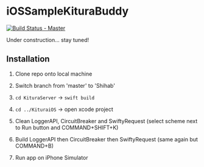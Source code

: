 # iOSSampleKituraBuddy

[![Build Status - Master](https://travis-ci.org/IBM-Swift/iOSSampleKituraBuddy.svg?branch=master)](https://travis-ci.org/IBM-Swift/iOSSampleKituraBuddy)

Under construction... stay tuned!

## Installation

1) Clone repo onto local machine

2) Switch branch from 'master' to 'Shihab'

3) `cd KituraServer` -> `swift build`

4) `cd ../KituraiOS` -> open xcode project

5) Clean LoggerAPI, CircuitBreaker and SwiftyRequest (select scheme next to Run button and COMMAND+SHIFT+K)

6) Build LoggerAPI then CircuitBreaker then SwiftyRequest (same again but COMMAND+B)

7) Run app on iPhone Simulator
